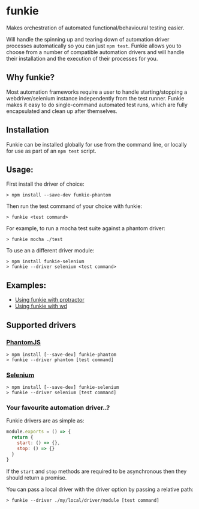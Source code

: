 # funkie

Makes orchestration of automated functional/behavioural testing easier.

Will handle the spinning up and tearing down of automation driver processes automatically so you can just `npm test`. Funkie allows you to choose from a number of compatible automation drivers and will handle their installation and the execution of their processes for you.

## Why funkie?

Most automation frameworks require a user to handle starting/stopping a webdriver/selenium instance independently from the test runner. Funkie makes it easy to do single-command automated test runs, which are fully encapsulated and clean up after themselves.

## Installation

Funkie can be installed globally for use from the command line, or locally for use as part of an `npm test` script.

## Usage:

First install the driver of choice:

```shell
> npm install --save-dev funkie-phantom
```

Then run the test command of your choice with funkie:

```shell
> funkie <test command>
```

For example, to run a mocha test suite against a phantom driver:

```shell
> funkie mocha ./test
```

To use an a different driver module:

```
> npm install funkie-selenium
> funkie --driver selenium <test command>
```

## Examples:

* [Using funkie with protractor](./examples/protractor)
* [Using funkie with wd](./examples/wd)

## Supported drivers

### [PhantomJS](github.com/lennym/funkie-phantom)

```
> npm install [--save-dev] funkie-phantom
> funkie --driver phantom [test command]
```

### [Selenium](github.com/lennym/funkie-selenium)

```
> npm install [--save-dev] funkie-selenium
> funkie --driver selenium [test command]
```

### Your favourite automation driver..?

Funkie drivers are as simple as:

```javascript
module.exports = () => {
  return {
    start: () => {},
    stop: () => {}
  }
}
```

If the `start` and `stop` methods are required to be asynchronous then they should return a promise.

You can pass a local driver with the driver option by passing a relative path:

```
> funkie --driver ./my/local/driver/module [test command]
```
